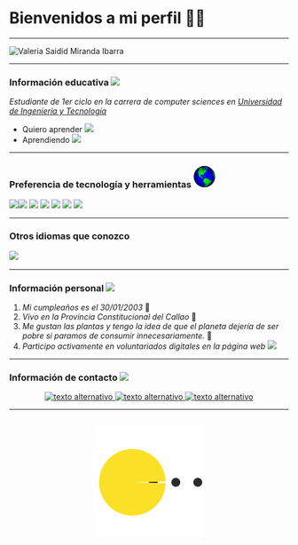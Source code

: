 # Bienvenidos a mi perfil 🦾🤖

----

![Valeria Saidid Miranda Ibarra](https://user-images.githubusercontent.com/90013732/134577109-1a1c18fc-e03a-4e57-9b00-b37403460873.gif) 

---

### Información educativa  <img src="https://media.giphy.com/media/LmNwrBhejkK9EFP504/giphy.gif" width="40px"> 

<p> <em> Estudiante de 1er ciclo en la carrera de computer sciences en <a href="https://www.utec.edu.pe/"> Universidad de Ingeniería y Tecnología </a> 
</em> </p> 

* Quiero aprender <img src = "https://img.shields.io/badge/-C++-000000?style=flat&logo=C++&logoColor=#1C1B17">
* Aprendiendo <img src = "https://img.shields.io/badge/-HTML-000000?style=flat&logo=HTML&logoColor=#1C1B17">

---

### Preferencia de tecnología y herramientas  <img src ="https://github.com/benyou1969/benyou1969/blob/master/globe.gif?" width="40px">

<img src = "https://img.shields.io/badge/-Sublime Text-E34F26?style=flat&logo=Sublime Text&logoColor=black"><img src = "https://img.shields.io/badge/-JavaScript-eed718?style=flat&logo=javascript&logoColor=ffffff"> 
<img src = "https://img.shields.io/badge/-Pycharm-4DB33D?style=flat&logo=PyCharm&logoColor=#1C1B17">
<img src = "http://img.shields.io/badge/-VS%20Code-007ACC?style=flat&logo=visual%20studio%20code&logoColor=white">
<img src = "http://img.shields.io/badge/-Github-000000?style=flat&logo=github&logoColor=#8c004b">
<img src = "https://img.shields.io/badge/-Replit-000000?style=flat&logo=Replit&logoColor=00c8ff">
<img src = "http://img.shields.io/badge/-hackerrank-000000?style=flat&logo=hackerrank&logoColor=#1C1B17">

---

### **Otros idiomas que conozco**
<img src ="https://img.shields.io/badge/-Python-black?style=flat&logo=python&logoColor=white" > 

---

### **Información personal**  <img src="https://user-images.githubusercontent.com/90013732/134583426-897cc50b-f525-4358-a746-32d713100ce3.gif" width="40px"> 

1. *Mi cumpleaños es el 30/01/2003* 🎂
3. *Vivo en la Provincia Constitucional del Callao* 🌊
5. *Me gustan las plantas y tengo la idea de que el planeta dejería de ser pobre si paramos de consumir innecesariamente.* 🌱
6. *Participo activamente en voluntariados digitales en la página web* <img src = "https://img.shields.io/badge/-Proa-C81D11?style=flat&logo=Proa&logoColor=#FF0000">

---

### **Información de contacto**  <img src="https://user-images.githubusercontent.com/90013732/134582887-65acf49f-08a2-4e57-a4fd-0f8fc7220108.gif" width="40px"> 

<center>
<a href="https://www.facebook.com/valeriamiranda.487">   <img src = "https://image.flaticon.com/icons/svg/174/174848.svg" alt = "texto alternativo" width = " 20 "altura =" 20 "& nbsp; & nbsp;></a><a href="https://www.instagram.com/saidid_487/?hl=es">    <img src = "https://image.flaticon.com/icons/svg/174/174855.svg" alt = "texto alternativo" width = " 20 "altura =" 20 "& nbsp; & nbsp;></a><a href="https://www.pinterest.com/valeriam2279/_saved/">   <img src = "https://image.flaticon.com/icons/svg/174/174863.svg" alt = "texto alternativo" width = " 20 "altura =" 20 "> </a>

 ---
 
<div align = "center"> 
    <br> 
    <img src = "https://raw.githubusercontent.com/Aniket965/Aniket965/master/pacman.svg?sanitize=true" width = "200" height = "200" > 
</div>
